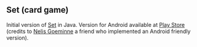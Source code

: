 ## Set (card game)

Initial version of [Set](https://en.wikipedia.org/wiki/Set_(card_game)) in Java. Version for Android available at [Play Store](https://play.google.com/store/apps/details?id=com.nelis.set) (credits to [Nelis Goeminne](https://www.linkedin.com/in/nelis-goeminne-226a81154/) a friend who implemented an Android friendly version).
